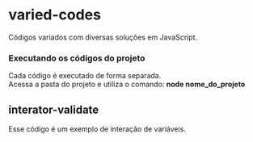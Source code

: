 # varied-codes  
Códigos variados com diversas soluções em JavaScript.  
  
### Executando os códigos do projeto  
Cada código é executado de forma separada.  
Acessa a pasta do projeto e utiliza o comando: **node nome_do_projeto**  
  
## interator-validate  
Esse código é um exemplo de interação de variáveis.  